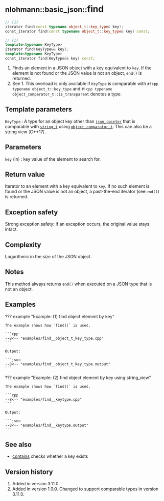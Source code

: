 # <small>nlohmann::basic_json::</small>find

```cpp
// (1)
iterator find(const typename object_t::key_type& key);
const_iterator find(const typename object_t::key_type& key) const;

// (2)
template<typename KeyType>
iterator find(KeyType&& key);
template<typename KeyType>
const_iterator find(KeyType&& key) const;
```

1. Finds an element in a JSON object with a key equivalent to `key`. If the element is not found or the
   JSON value is not an object, `end()` is returned.
2. See 1. This overload is only available if `KeyType` is comparable with `#!cpp typename object_t::key_type` and
   `#!cpp typename object_comparator_t::is_transparent` denotes a type.

## Template parameters

`KeyType`
:   A type for an object key other than [`json_pointer`](../json_pointer/index.md) that is comparable with
    [`string_t`](string_t.md) using  [`object_comparator_t`](object_comparator_t.md).
    This can also be a string view (C++17).

## Parameters

`key` (in)
:   key value of the element to search for.
    
## Return value

Iterator to an element with a key equivalent to `key`. If no such element is found or the JSON value is not an object,
a past-the-end iterator (see `end()`) is returned.

## Exception safety

Strong exception safety: if an exception occurs, the original value stays intact.

## Complexity

Logarithmic in the size of the JSON object.

## Notes

This method always returns `end()` when executed on a JSON type that is not an object.

## Examples

??? example "Example: (1) find object element by key"

    The example shows how `find()` is used.
    
    ```cpp
    --8<-- "examples/find__object_t_key_type.cpp"
    ```
    
    Output:
    
    ```json
    --8<-- "examples/find__object_t_key_type.output"
    ```

??? example "Example: (2) find object element by key using string_view"

    The example shows how `find()` is used.
    
    ```cpp
    --8<-- "examples/find__keytype.cpp"
    ```
    
    Output:
    
    ```json
    --8<-- "examples/find__keytype.output"
    ```

## See also

- [contains](contains.md) checks whether a key exists

## Version history

1. Added in version 3.11.0.
2. Added in version 1.0.0. Changed to support comparable types in version 3.11.0.
